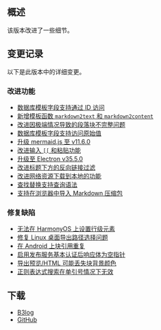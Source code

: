 ## 概述

该版本改进了一些细节。

## 变更记录

以下是此版本中的详细变更。

### 改进功能

* [数据库模板字段支持通过 ID 访问](https://github.com/siyuan-note/siyuan/issues/11237)
* [新增模板函数 `markdown2text` 和 `markdown2content`](https://github.com/siyuan-note/siyuan/issues/13880)
* [改进因极端情况导致的段落块不完整问题](https://github.com/siyuan-note/siyuan/issues/14743)
* [数据库模板字段支持访问原始值](https://github.com/siyuan-note/siyuan/issues/14903)
* [升级 mermaid.js 至 v11.6.0](https://github.com/siyuan-note/siyuan/issues/14918)
* [改进输入 `[[` 和粘贴功能](https://github.com/siyuan-note/siyuan/issues/14921)
* [升级至 Electron v35.5.0](https://github.com/siyuan-note/siyuan/issues/14926)
* [改进标题下方的反向链接过滤](https://github.com/siyuan-note/siyuan/issues/14929)
* [改进网络资源下载到本地的功能](https://github.com/siyuan-note/siyuan/pull/14934)
* [查找替换支持查询语法](https://github.com/siyuan-note/siyuan/issues/14937)
* [支持在浏览器中导入 Markdown 压缩包](https://github.com/siyuan-note/siyuan/pull/14950)

### 修复缺陷

* [无法在 HarmonyOS 上设置行级元素](https://github.com/siyuan-note/siyuan/issues/14687)
* [修复 Linux 桌面导出路径选择问题](https://github.com/siyuan-note/siyuan/issues/14861)
* [在 Android 上块引用重复](https://github.com/siyuan-note/siyuan/issues/14913)
* [启用发布服务基本认证后响应体为空指针](https://github.com/siyuan-note/siyuan/issues/14925)
* [导出预览/HTML 可能丢失块背景颜色](https://github.com/siyuan-note/siyuan/issues/14927)
* [正则表达式搜索在单引号情况下无效](https://github.com/siyuan-note/siyuan/issues/14940)

## 下载

* [B3log](https://b3log.org/siyuan/download.html)
* [GitHub](https://github.com/siyuan-note/siyuan/releases)
